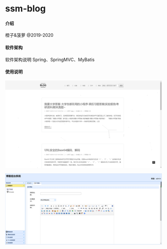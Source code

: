 # ssm-blog

#### 介绍
橙子&菠萝
@2019-2020

#### 软件架构
软件架构说明
Spring、SpringMVC、MyBatis

#### 使用说明
![主页面](img/index.png)

![管理页面](img/admin.png)